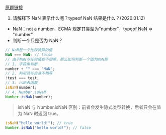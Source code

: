 [原题链接](https://github.com/haizlin/fe-interview/issues/1567)

1. 请解释下 NaN 表示什么呢？typeof NaN 结果是什么？(2020.01.12)

- NaN：not a number，ECMA 规定其类型为"number"，typeof NaN => "number"
- 判断一个只是否为 NaN？

```js
// NaN是一个比较特殊的值
NaN === NaN; // false
// 由于NaN与任何值都不相等，那么如何判断一个值为NaN那
// 1. 字符串判断
number + "" === "NaN";
// 2. 利用其与自身不相等
!test === test;
// 3. isNaN函数
isNaN(number);
// 4. Number.isNaN
Number.isNaN(number);
```

> isNaN 与 Number.isNaN 区别：前者会发生隐式类型转换，后者只会在值为 NaN 时返回 true。

```js
isNaN("hello world!"); // true
Number.isNaN("hello world!"); // false
```
